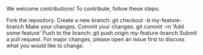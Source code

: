 We welcome contributions! To contribute, follow these steps:

Fork the repository.
Create a new branch: git checkout -b my-feature-branch
Make your changes.
Commit your changes: git commit -m 'Add some feature'
Push to the branch: git push origin my-feature-branch
Submit a pull request.
For major changes, please open an issue first to discuss what you would like to change.

